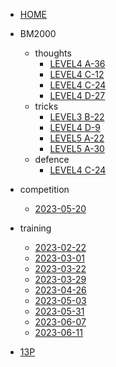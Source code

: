 - [HOME]()
  
- BM2000
  - thoughts
    - [LEVEL4 A-36](BM2000/thoughts/LEVEL4%20A-36.md)
    - [LEVEL4 C-12](BM2000/thoughts/LEVEL4%20C-12.md)
    - [LEVEL4 C-24](BM2000/thoughts/LEVEL4%20C-24.md)
    - [LEVEL4 D-27](BM2000/thoughts/LEVEL4%20D-27.md)
  - tricks
    - [LEVEL3 B-22](BM2000/tricks/LEVEL3%20B-22.md)
    - [LEVEL4 D-9](BM2000/tricks/LEVEL4%20D-9.md)
    - [LEVEL5 A-22](BM2000/tricks/LEVEL5%20A-22.md)
    - [LEVEL5 A-30](BM2000/tricks/LEVEL5%20A-30.md)
  - defence
    - [LEVEL4 C-24](BM2000/defence/LEVEL4%20C-24.md)

- competition
  - [2023-05-20](competition/2023-05-20/index.md)

- training

  - [2023-02-22](training/2023-02-22.md)
  - [2023-03-01](training/2023-03-01.md)
  - [2023-03-22](training/2023-03-22.md)
  - [2023-03-29](training/2023-03-29.md)
  - [2023-04-26](training/2023-04-26.md)
  - [2023-05-03](training/2023-05-03.md)
  - [2023-05-31](training/2023-05-31.md)
  - [2023-06-07](training/2023-06-07.md)
  - [2023-06-11](training/2023-06-11.md)

- [13P](https://s-n-o-r-l-a-x.github.io/13p-backup/)